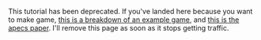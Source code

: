 This tutorial has been deprecated.
If you've landed here because you want to make game, [this is a breakdown of an example game](https://github.com/jonascarpay/apecs/blob/master/examples/Shmup.md), and 
[this is the apecs paper](https://github.com/jonascarpay/apecs/blob/master/prepub.pdf).
I'll remove this page as soon as it stops getting traffic.
